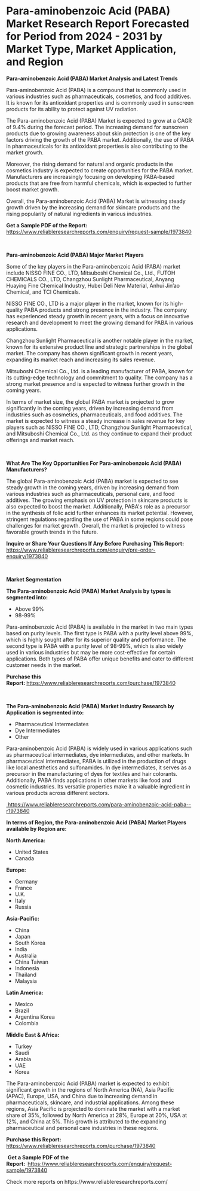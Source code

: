 <p><h1>Para-aminobenzoic Acid (PABA) Market Research Report Forecasted for Period from 2024 -  2031 by Market Type, Market Application, and Region</h1></p><p><strong>Para-aminobenzoic Acid (PABA) Market Analysis and Latest Trends</strong></p>
<p><p>Para-aminobenzoic Acid (PABA) is a compound that is commonly used in various industries such as pharmaceuticals, cosmetics, and food additives. It is known for its antioxidant properties and is commonly used in sunscreen products for its ability to protect against UV radiation.</p><p>The Para-aminobenzoic Acid (PABA) Market is expected to grow at a CAGR of 9.4% during the forecast period. The increasing demand for sunscreen products due to growing awareness about skin protection is one of the key factors driving the growth of the PABA market. Additionally, the use of PABA in pharmaceuticals for its antioxidant properties is also contributing to the market growth.</p><p>Moreover, the rising demand for natural and organic products in the cosmetics industry is expected to create opportunities for the PABA market. Manufacturers are increasingly focusing on developing PABA-based products that are free from harmful chemicals, which is expected to further boost market growth.</p><p>Overall, the Para-aminobenzoic Acid (PABA) Market is witnessing steady growth driven by the increasing demand for skincare products and the rising popularity of natural ingredients in various industries.</p></p>
<p><strong>Get a Sample PDF of the Report:&nbsp;</strong> <a href="https://www.reliableresearchreports.com/enquiry/request-sample/1973840">https://www.reliableresearchreports.com/enquiry/request-sample/1973840</a></p>
<p>&nbsp;</p>
<p><strong>Para-aminobenzoic Acid (PABA) Major Market Players</strong></p>
<p><p>Some of the key players in the Para-aminobenzoic Acid (PABA) market include NISSO FINE CO., LTD, Mitsuboshi Chemical Co., Ltd., FUTOH CHEMICALS CO., LTD, Changzhou Sunlight Pharmaceutical, Anyang Huaying Fine Chemical Industry, Hubei Deli New Material, Anhui Jin’ao Chemical, and TCI Chemicals.</p><p>NISSO FINE CO., LTD is a major player in the market, known for its high-quality PABA products and strong presence in the industry. The company has experienced steady growth in recent years, with a focus on innovative research and development to meet the growing demand for PABA in various applications.</p><p>Changzhou Sunlight Pharmaceutical is another notable player in the market, known for its extensive product line and strategic partnerships in the global market. The company has shown significant growth in recent years, expanding its market reach and increasing its sales revenue.</p><p>Mitsuboshi Chemical Co., Ltd. is a leading manufacturer of PABA, known for its cutting-edge technology and commitment to quality. The company has a strong market presence and is expected to witness further growth in the coming years.</p><p>In terms of market size, the global PABA market is projected to grow significantly in the coming years, driven by increasing demand from industries such as cosmetics, pharmaceuticals, and food additives. The market is expected to witness a steady increase in sales revenue for key players such as NISSO FINE CO., LTD, Changzhou Sunlight Pharmaceutical, and Mitsuboshi Chemical Co., Ltd. as they continue to expand their product offerings and market reach.</p></p>
<p>&nbsp;</p>
<p><strong>What Are The Key Opportunities For Para-aminobenzoic Acid (PABA) Manufacturers?</strong></p>
<p><p>The global Para-aminobenzoic Acid (PABA) market is expected to see steady growth in the coming years, driven by increasing demand from various industries such as pharmaceuticals, personal care, and food additives. The growing emphasis on UV protection in skincare products is also expected to boost the market. Additionally, PABA's role as a precursor in the synthesis of folic acid further enhances its market potential. However, stringent regulations regarding the use of PABA in some regions could pose challenges for market growth. Overall, the market is projected to witness favorable growth trends in the future.</p></p>
<p><strong>Inquire or Share Your Questions If Any Before Purchasing This Report:</strong> <a href="https://www.reliableresearchreports.com/enquiry/pre-order-enquiry/1973840">https://www.reliableresearchreports.com/enquiry/pre-order-enquiry/1973840</a></p>
<p>&nbsp;</p>
<p><strong>Market Segmentation</strong></p>
<p><strong>The Para-aminobenzoic Acid (PABA) Market Analysis by types is segmented into:</strong></p>
<p><ul><li>Above 99%</li><li>98-99%</li></ul></p>
<p><p>Para-aminobenzoic Acid (PABA) is available in the market in two main types based on purity levels. The first type is PABA with a purity level above 99%, which is highly sought after for its superior quality and performance. The second type is PABA with a purity level of 98-99%, which is also widely used in various industries but may be more cost-effective for certain applications. Both types of PABA offer unique benefits and cater to different customer needs in the market.</p></p>
<p><strong>Purchase this Report:&nbsp;</strong><a href="https://www.reliableresearchreports.com/purchase/1973840">https://www.reliableresearchreports.com/purchase/1973840</a></p>
<p>&nbsp;</p>
<p><strong>The Para-aminobenzoic Acid (PABA) Market Industry Research by Application is segmented into:</strong></p>
<p><ul><li>Pharmaceutical Intermediates</li><li>Dye Intermediates</li><li>Other</li></ul></p>
<p><p>Para-aminobenzoic Acid (PABA) is widely used in various applications such as pharmaceutical intermediates, dye intermediates, and other markets. In pharmaceutical intermediates, PABA is utilized in the production of drugs like local anesthetics and sulfonamides. In dye intermediates, it serves as a precursor in the manufacturing of dyes for textiles and hair colorants. Additionally, PABA finds applications in other markets like food and cosmetic industries. Its versatile properties make it a valuable ingredient in various products across different sectors.</p></p>
<p><a href="https://www.reliableresearchreports.com/para-aminobenzoic-acid-paba--r1973840">&nbsp;https://www.reliableresearchreports.com/para-aminobenzoic-acid-paba--r1973840</a></p>
<p><strong>In terms of Region, the Para-aminobenzoic Acid (PABA) Market Players available by Region are:</strong></p>
<p>
    <p> <strong> North America: </strong>
        <ul>
            <li>United States</li>
            <li>Canada</li>
        </ul>
        </p> 
    <p> <strong> Europe: </strong>
        <ul>
            <li>Germany</li>
            <li>France</li>
            <li>U.K.</li>
            <li>Italy</li>
            <li>Russia</li>
        </ul>
        </p> 
    <p> <strong> Asia-Pacific: </strong>
        <ul>
            <li>China</li>
            <li>Japan</li>
            <li>South Korea</li>
            <li>India</li>
            <li>Australia</li>
            <li>China Taiwan</li>
            <li>Indonesia</li>
            <li>Thailand</li>
            <li>Malaysia</li>
        </ul>
        </p> 
    <p> <strong> Latin America: </strong>
        <ul>
            <li>Mexico</li>
            <li>Brazil</li>
            <li>Argentina Korea</li>
            <li>Colombia</li>
        </ul>
        </p> 
    <p> <strong> Middle East & Africa: </strong>
        <ul>
            <li>Turkey</li>
            <li>Saudi</li>
            <li>Arabia</li>
            <li>UAE</li>
            <li>Korea</li>
        </ul>
    </p>
    </p>
<p><p>The Para-aminobenzoic Acid (PABA) market is expected to exhibit significant growth in the regions of North America (NA), Asia Pacific (APAC), Europe, USA, and China due to increasing demand in pharmaceuticals, skincare, and industrial applications. Among these regions, Asia Pacific is projected to dominate the market with a market share of 35%, followed by North America at 28%, Europe at 20%, USA at 12%, and China at 5%. This growth is attributed to the expanding pharmaceutical and personal care industries in these regions.</p></p>
<p><strong>Purchase this Report: </strong><a href="https://www.reliableresearchreports.com/purchase/1973840">https://www.reliableresearchreports.com/purchase/1973840</a></p>
<p>&nbsp;<strong>Get a Sample PDF of the Report:&nbsp;&nbsp;</strong><a href="https://www.reliableresearchreports.com/enquiry/request-sample/1973840">https://www.reliableresearchreports.com/enquiry/request-sample/1973840</a></p>
<p><strong></strong></p>
<p>Check more reports on https://www.reliableresearchreports.com/</p>